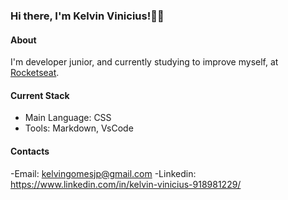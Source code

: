### Hi there, I'm Kelvin Vinicius!🧑‍💻

#### About
I'm developer junior, and currently studying to improve myself, at [Rocketseat](ttps://www.rocketseat.com.br/).

#### Current Stack
- Main Language: CSS
- Tools: Markdown, VsCode

#### Contacts

-Email: kelvingomesjp@gmail.com
-Linkedin: https://www.linkedin.com/in/kelvin-vinicius-918981229/

